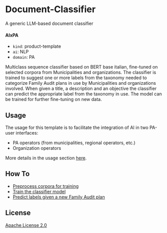 # Document-Classifier
A generic LLM-based document classifier

#### AIxPA

-   `kind`: product-template
-   `ai`: NLP
-   `domain`: PA

Multiclass sequence classifier based on BERT base italian, fine-tuned on selected corpora from Municipalities and organizations. 
The classifier is trained to suggest one or more labels from the taxonomy needed to categorize Family Audit plans in use by Municipalities and organizations involved. 
When given a title, a description and an objective the classifier can predict the appropriate label from the taxonomy in use. 
The model can be trained for further fine-tuning on new data. 

## Usage
The usage for this template is to facilitate the integration of AI in two PA-user interfaces:

- PA operators (from municipalities, regional operators, etc.)
- Organization operators

More details in the usage section [here](./docs/howto).

## How To

-   [Preprocess corpora for training](./docs/howto/process.md)
-   [Train the classifier model](./docs/howto/train.md)
-   [Predict labels given a new Family Audit plan](./docs/howto/predict.md)

## License

[Apache License 2.0](./LICENSE)
